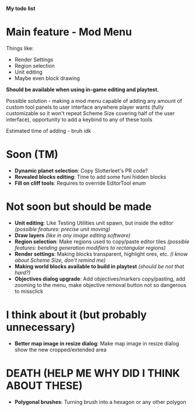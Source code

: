 **My todo list**

# Main feature - Mod Menu
Things like:
* Render Settings
* Region selection
* Unit editing
* Maybe even block drawing

**Should be available when using in-game editing and playtest.**

Possible solution - making a mod menu capable of adding any amount of custom tool panels to user interface anywhere player wants (fully customizable so it won't repeat Scheme Size covering half of the user interface), opportunity to add a keybind to any of these tools

Estimated time of adding - bruh idk

# Soon (TM)
* **Dynamic planet selection**: Copy Slotterleet's PR code?
* **Revealed blocks editing**: Time to add some funi hidden blocks
* **Fill on cliff tools**: Requires to override EditorTool enum

# Not soon but should be made
* **Unit editing**: Like Testing Utilities unit spawn, but inside the editor *(possible features: precise unit moving)*
* **Draw layers** *(like in any image editing software)*
* **Region selection**: Make regions used to copy/paste editor tiles *(possible features: bending generation modifiers to rectangular regions)*
* **Render settings**: Making blocks transparent, highlight ores, etc. *(i know about Scheme Size, don't remind me)*
* **Making world blocks available to build in playtest** *(should be not that hard?)*
* **Objectives dialog upgrade**: Add objectives/markers copy/pasting, add zooming to the menu, make objective removal button not so dangerous to missclick

# I think about it (but probably unnecessary)
* **Better map image in resize dialog**: Make map image in resize dialog show the new cropped/extended area

# DEATH (HELP ME WHY DID I THINK ABOUT THESE)
* **Polygonal brushes**: Turning brush into a hexagon or any other polygon

